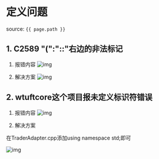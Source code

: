 # 定义问题

source: `{{ page.path }}`

## 1. C2589 "(":"::"右边的非法标记

1. 报错内容
![img](../assets/images/../../../../assets/images/wt/nullptr_001.png)

2. 解决方案
![img](../assets/images/../../../../assets/images/wt/nullptr_002.png)


## 2. wtuftcore这个项目报未定义标识符错误

1. 报错内容
![img](../assets/images/../../../../assets/images/wt/nullptr_003.jpg)


2. 解决方案

在TraderAdapter.cpp添加using namespace std;即可

![img](../assets/images/../../../../assets/images/wt/nullptr_004.png)